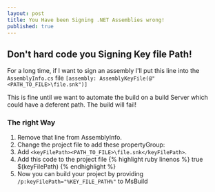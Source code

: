 ```yaml
---
layout: post
title: You Have been Signing .NET Assemblies wrong!
published: true
---
```



## Don't hard code you Signing Key file Path!

For a long time, if I want to sign an assembly I'll put this line into the `AssemblyInfo.cs` file
`[assembly: AssemblyKeyFile(@"<PATH_TO_FILE>\file.snk")]`

This is fine until we want to automate the build on a build Server which could have a deferent path.
The build will fail!


### The right Way
1. Remove that line from AssemblyInfo.
1. Change the project file to add these propertyGroup:
  1. Add `<keyFilePath><PATH_TO_FILE>\file.snk</keyFilePath>`.
  1. Add this code to the project file
   {% highlight ruby linenos %}
     <PropertyGroup>
     <SignAssembly>true</SignAssembly>
     </PropertyGroup>
     <PropertyGroup>
     <AssemblyOriginatorKeyFile>$(keyFilePath)</AssemblyOriginatorKeyFile>
     </PropertyGroup>
   {% endhighlight %}
1. Now you can build your project by providing `/p:keyFilePath="%KEY_FILE_PATH%"` to MsBuild
